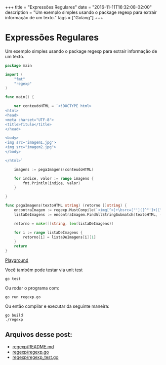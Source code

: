 +++
title = "Expressões Regulares"
date = "2016-11-11T16:32:08-02:00"
description = "Um exemplo simples usando o package regexp para extrair informação de um texto."
tags = ["Golang"]
+++

# Expressões Regulares

Um exemplo simples usando o package regexp para extrair informação de um texto.

```go
package main

import (
	"fmt"
	"regexp"
)

func main() {

	var conteudoHTML = `<!DOCTYPE html>
<html>
<head>
<meta charset="UTF-8">
<title>Titulo</title>
</head>

<body>
<img src='imagem1.jpg'>
<img src="imagem2.jpg">
</body>

</html>`

	imagens := pegaImagens(conteudoHTML)

	for indice, valor := range imagens {
		fmt.Println(indice, valor)
	}

}

func pegaImagens(textoHTML string) (retorno []string) {
	encontraImagem := regexp.MustCompile(`<img[^>]+\bsrc=["']([^"']+)["']`)
	listaDeImagens := encontraImagem.FindAllStringSubmatch(textoHTML, -1)

	retorno = make([]string, len(listaDeImagens))

	for i := range listaDeImagens {
		retorno[i] = listaDeImagens[i][1]
	}
	return
}
```
[Playground](https://play.golang.org/p/b9J9ffTKnT)

Você também pode testar via unit test

```
go test
```

Ou rodar o programa com:

```
go run regexp.go
```

Ou então compilar e executar da seguinte maneira:

```
go build
./regexp
```

## Arquivos desse post:

- [regexp/README.md](https://github.com/go-br/estudos/blob/master/regexp/README.md)
- [regexp/regexp.go](https://github.com/go-br/estudos/blob/master/regexp/regexp.go)
- [regexp/regexp_test.go](https://github.com/go-br/estudos/blob/master/regexp/regexp_test.go)
